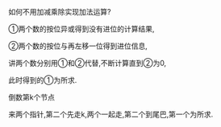 如何不用加减乘除实现加法运算?

①两个数的按位异或得到没有进位的计算结果,

②两个数的按位与再左移一位得到进位信息,

讲两个数分别用①和②代替,不断计算直到②为0,

此时得到的①为所求.





倒数第k个节点

来两个指针,第二个先走k,两个一起走,第二个到尾巴,第一个为所求.